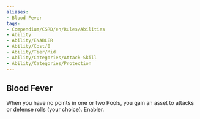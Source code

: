 ```yaml
---
aliases:
- Blood Fever
tags:
- Compendium/CSRD/en/Rules/Abilities
- Ability
- Ability/ENABLER
- Ability/Cost/0
- Ability/Tier/Mid
- Ability/Categories/Attack-Skill
- Ability/Categories/Protection
---
```


  
## Blood Fever  
When you have no points in one or two Pools, you gain an asset to attacks or defense rolls (your choice). Enabler.